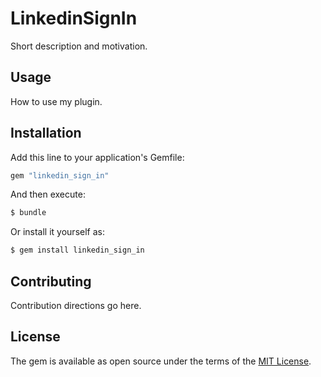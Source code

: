 # LinkedinSignIn
Short description and motivation.

## Usage
How to use my plugin.

## Installation
Add this line to your application's Gemfile:

```ruby
gem "linkedin_sign_in"
```

And then execute:
```bash
$ bundle
```

Or install it yourself as:
```bash
$ gem install linkedin_sign_in
```

## Contributing
Contribution directions go here.

## License
The gem is available as open source under the terms of the [MIT License](https://opensource.org/licenses/MIT).
